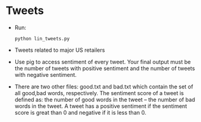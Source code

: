 # Tweets

* Run:
	```shell
	python lin_tweets.py
	```

* Tweets related to major US retailers

* Use pig to access sentiment of every tweet. Your final output must be the number of tweets with positive sentiment and the number of tweets with negative sentiment.

* There are two other files: good.txt and bad.txt which contain the set of all good,bad words, respectively. The sentiment score of a tweet is defined as: the number of good words in the tweet – the number of bad words in the tweet. A tweet has a positive sentiment if the sentiment score is great than 0 and negative if it is less than 0.
